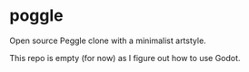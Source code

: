 # poggle
Open source Peggle clone with a minimalist artstyle.

This repo is empty (for now) as I figure out how to use Godot.

